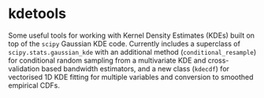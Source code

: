 # kdetools
Some useful tools for working with Kernel Density Estimates (KDEs) built on top of the `scipy` Gaussian KDE code. Currently includes a superclass of `scipy.stats.gaussian_kde` with an additional method (`conditional_resample`) for conditional random sampling from a multivariate KDE and cross-validation based bandwidth estimators, and a new class (`kdecdf`) for vectorised 1D KDE fitting for multiple variables and conversion to smoothed empirical CDFs.